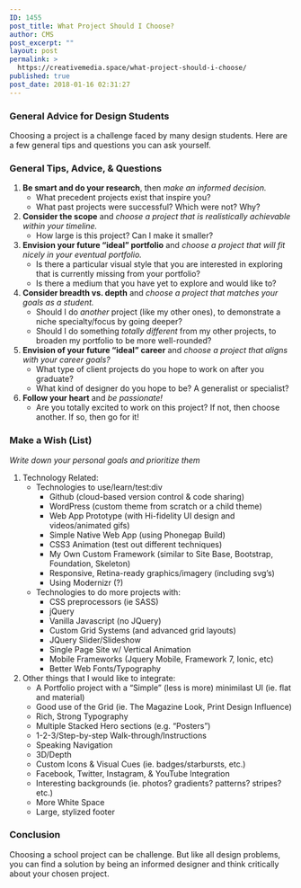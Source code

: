 ```yaml
---
ID: 1455
post_title: What Project Should I Choose?
author: CMS
post_excerpt: ""
layout: post
permalink: >
  https://creativemedia.space/what-project-should-i-choose/
published: true
post_date: 2018-01-16 02:31:27
---
```

<!-- wp:heading {"level":3} -->
<h3>General Advice for Design Students</h3>
<!-- /wp:heading -->

<!-- wp:paragraph -->
<p>Choosing a project is a challenge faced by many design students. Here are a few general tips and questions you can ask yourself.</p>
<!-- /wp:paragraph -->

<!-- wp:heading {"level":3} -->
<h3>General Tips, Advice, &amp; Questions</h3>
<!-- /wp:heading -->

<!-- wp:list {"ordered":true} -->
<ol><li><strong>Be smart and do your research</strong>, then <em>make an informed decision.</em>
<ul><li>What precedent projects exist that inspire you?</li><li>What past projects were successful? Which were not? Why?</li></ul>
</li><li><strong>Consider the scope</strong> and <em>choose a project that is realistically achievable within your timeline.</em>
<ul><li>How large is this project? Can I make it smaller?</li></ul>
</li><li><strong>Envision your future “ideal” portfolio</strong> and <em>choose a project that will fit nicely in your eventual portfolio.</em>
<ul><li>Is there a particular visual style that you are interested in exploring that is currently missing from your portfolio?</li><li>Is there a medium that you have yet to explore and would like to?</li></ul>
</li><li><strong>Consider breadth vs. depth</strong> and <em>choose a project that matches your goals as a student.</em>
<ul><li>Should I do <em>another</em> project (like my other ones), to demonstrate a niche specialty/focus by going deeper?</li><li>Should I do something <em>totally different</em> from my other projects, to broaden my portfolio to be more well-rounded?</li></ul>
</li><li><strong>Envision of your future “ideal” career</strong> and <em>choose a project that aligns with your career goals?</em>
<ul><li>What type of client projects do you hope to work on after you graduate?</li><li>What kind of designer do you hope to be? A generalist or specialist?</li></ul>
</li><li><strong>Follow your heart</strong> and <em>be passionate!</em>
<ul><li>Are you totally excited to work on this project? If not, then choose another. If so, then go for it!</li></ul>
</li></ol>
<!-- /wp:list -->

<!-- wp:heading {"level":3} -->
<h3>Make a Wish (List)</h3>
<!-- /wp:heading -->

<!-- wp:paragraph -->
<p><em>Write down your personal goals and prioritize them</em></p>
<!-- /wp:paragraph -->

<!-- wp:list {"ordered":true} -->
<ol><li>Technology Related:
<ul><li>Technologies to use/learn/test:div
<ul><li>Github (cloud-based version control &amp; code sharing)</li><li>WordPress (custom theme from scratch or a child theme)</li><li>Web App Prototype (with Hi-fidelity UI design and videos/animated gifs)</li><li>Simple Native Web App (using Phonegap Build)</li><li>CSS3 Animation (test out different techniques)</li><li>My Own Custom Framework (similar to Site Base, Bootstrap, Foundation, Skeleton)</li><li>Responsive, Retina-ready graphics/imagery (including svg’s)</li><li>Using Modernizr (?)</li></ul>
</li><li>Technologies to do more projects with:
<ul><li>CSS preprocessors (ie SASS)</li><li>jQuery</li><li>Vanilla Javascript (no JQuery)</li><li>Custom Grid Systems (and advanced grid layouts)</li><li>JQuery Slider/Slideshow</li><li>Single Page Site w/ Vertical Animation</li><li>Mobile Frameworks (Jquery Mobile, Framework 7, Ionic, etc)</li><li>Better Web Fonts/Typography</li></ul>
</li></ul>
</li><li>Other things that I would like to integrate:
<ul><li>A Portfolio project with a “Simple” (less is more) minimilast UI (ie. flat and material)</li><li>Good use of the Grid (ie. The Magazine Look, Print Design Influence)</li><li>Rich, Strong Typography</li><li>Multiple Stacked Hero sections (e.g. “Posters”)</li><li>1-2-3/Step-by-step Walk-through/Instructions</li><li>Speaking Navigation</li><li>3D/Depth</li><li>Custom Icons &amp; Visual Cues (ie. badges/starbursts, etc.)</li><li>Facebook, Twitter, Instagram, &amp; YouTube Integration</li><li>Interesting backgrounds (ie. photos? gradients? patterns? stripes? etc.)</li><li>More White Space</li><li>Large, stylized footer</li></ul>
</li></ol>
<!-- /wp:list -->

<!-- wp:heading {"level":3} -->
<h3>Conclusion</h3>
<!-- /wp:heading -->

<!-- wp:paragraph -->
<p>Choosing a school project can be challenge. But like all design problems, you can find a solution by being an informed designer and think critically about your chosen project.</p>
<!-- /wp:paragraph -->